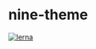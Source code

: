 # nine-theme
[![lerna](https://img.shields.io/badge/maintained%20with-lerna-cc00ff.svg)](https://lerna.js.org/)